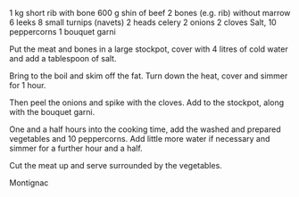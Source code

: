 
1 kg short rib with bone
600 g shin of beef
2 bones (e.g. rib) without marrow
6 leeks
8 small turnips (navets)
2 heads celery
2 onions
2 cloves
Salt, 10 peppercorns
1 bouquet garni

Put the meat and bones in a large stockpot, cover with 4 litres of
cold water and add a tablespoon of salt.

Bring to the boil and skim off the fat. Turn down the heat, cover and
simmer for 1 hour.

Then peel the onions and spike with the cloves. Add to
the stockpot, along with the bouquet garni.

One and a half hours into the cooking time, add the washed
and prepared vegetables and 10 peppercorns. Add little more
water if necessary and simmer for a further hour and a half.

Cut the meat up and serve surrounded by the vegetables.

Montignac

